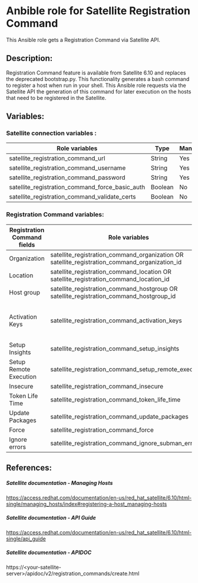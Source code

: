 # Anbible role for Satellite Registration Command

This Ansible role gets a Registration Command via Satellite API.


## Description:

Registration Command feature is available from Satellite 6.10 and replaces the deprecated bootstrap.py.
This functionality generates a bash command to register a host when run in your shell.
This Ansible role requests via the Satellite API the generation of this command for later execution on the hosts that need to be registered in the Satellite.


## Variables:

### Satellite connection variables :

| Role variables | Type | Mandatory? | Default |
|--|--|--|--|
| satellite_registration_command_url| String | Yes |  |
| satellite_registration_command_username | String | Yes |  |
| satellite_registration_command_password | String | Yes |  |
| satellite_registration_command_force_basic_auth | Boolean | No | true |
| satellite_registration_command_validate_certs | Boolean | No | false |

### Registration Command variables:

| Registration Command fields | Role variables | Type | Mandatory? | Default |
|--|--|--|--|--|
| Organization | satellite_registration_command_organization OR satellite_registration_command_organization_id | String | Yes |  |
| Location | satellite_registration_command_location OR satellite_registration_command_location_id | String | Yes |  |
| Host group | satellite_registration_command_hostgroup OR satellite_registration_command_hostgroup_id | String | Yes |  |
| Activation Keys | satellite_registration_command_activation_keys | Array | Yes if not present in the chosen host group configuration |  |
| Setup Insights | satellite_registration_command_setup_insights | Boolean | No | true |
| Setup Remote Execution | satellite_registration_command_setup_remote_execution | Boolean | No | true |
| Insecure | satellite_registration_command_insecure | Boolean | No | true |
| Token Life Time | satellite_registration_command_token_life_time | Integer | No | 4 |
| Update Packages | satellite_registration_command_update_packages | Boolean | No | false |
| Force | satellite_registration_command_force | Boolean | No | false |
| Ignore errors | satellite_registration_command_ignore_subman_errors | Boolean | No | false |

## References:

##### Satellite documentation - Managing Hosts
https://access.redhat.com/documentation/en-us/red_hat_satellite/6.10/html-single/managing_hosts/index#registering-a-host_managing-hosts

##### Satellite documentation - API Guide
https://access.redhat.com/documentation/en-us/red_hat_satellite/6.10/html-single/api_guide

##### Satellite documentation - APIDOC
https://\<your-satellite-server\>/apidoc/v2/registration_commands/create.html
